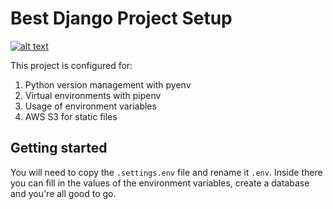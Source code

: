 # Best Django Project Setup

[![alt text](https://github.com/justdjango/best-django-setup/blob/master/thumbnail.png "Logo")](https://justdjango.com)

This project is configured for:

1. Python version management with pyenv
2. Virtual environments with pipenv
3. Usage of environment variables
4. AWS S3 for static files

## Getting started

You will need to copy the `.settings.env` file and rename it `.env`. Inside there you can fill in the values of the environment variables, create a database and you're all good to go.
